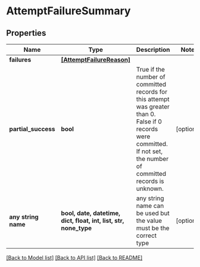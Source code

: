 # AttemptFailureSummary


## Properties
Name | Type | Description | Notes
------------ | ------------- | ------------- | -------------
**failures** | [**[AttemptFailureReason]**](AttemptFailureReason.md) |  | 
**partial_success** | **bool** | True if the number of committed records for this attempt was greater than 0. False if 0 records were committed. If not set, the number of committed records is unknown. | [optional] 
**any string name** | **bool, date, datetime, dict, float, int, list, str, none_type** | any string name can be used but the value must be the correct type | [optional]

[[Back to Model list]](../README.md#documentation-for-models) [[Back to API list]](../README.md#documentation-for-api-endpoints) [[Back to README]](../README.md)


